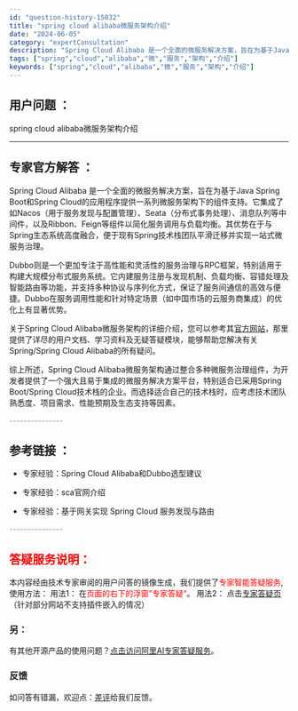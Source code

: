```yaml
---
id: "question-history-15032"
title: "spring cloud alibaba微服务架构介绍"
date: "2024-06-05"
category: "expertConsultation"
description: "Spring Cloud Alibaba 是一个全面的微服务解决方案，旨在为基于Java Spring Boot和Spring Cloud的应用程序提供一系列微服务架构下的组件支持。它集成了如Nacos（用于服务发现与配置管理）、Seata（分布式事务处理）、消息队列等中间件，以及Ribbon、Fe"
tags: ["spring","cloud","alibaba","微","服务","架构","介绍"]
keywords: ["spring","cloud","alibaba","微","服务","架构","介绍"]
---
```


## 用户问题 ： 
 spring cloud alibaba微服务架构介绍  

---------------
## 专家官方解答 ：

Spring Cloud Alibaba 是一个全面的微服务解决方案，旨在为基于Java Spring Boot和Spring Cloud的应用程序提供一系列微服务架构下的组件支持。它集成了如Nacos（用于服务发现与配置管理）、Seata（分布式事务处理）、消息队列等中间件，以及Ribbon、Feign等组件以简化服务调用与负载均衡。其优势在于与Spring生态系统高度融合，便于现有Spring技术栈团队平滑迁移并实现一站式微服务治理。

Dubbo则是一个更加专注于高性能和灵活性的服务治理与RPC框架，特别适用于构建大规模分布式服务系统。它内建服务注册与发现机制、负载均衡、容错处理及智能路由等功能，并支持多种协议与序列化方式，保证了服务间通信的高效与便捷。Dubbo在服务调用性能和针对特定场景（如中国市场的云服务商集成）的优化上有显著优势。

关于Spring Cloud Alibaba微服务架构的详细介绍，您可以参考其[官方网站](https://sca.aliyun.com)，那里提供了详尽的用户文档、学习资料及无疑答疑模块，能够帮助您解决有关Spring/Spring Cloud Alibaba的所有疑问。

综上所述，Spring Cloud Alibaba微服务架构通过整合多种微服务治理组件，为开发者提供了一个强大且易于集成的微服务解决方案平台，特别适合已采用Spring Boot/Spring Cloud技术栈的企业。而选择适合自己的技术栈时，应考虑技术团队熟悉度、项目需求、性能预期及生态支持等因素。


<font color="#949494">---------------</font> 


## 参考链接 ：

* 专家经验：Spring Cloud Alibaba和Dubbo选型建议 
 
 * 专家经验：sca官网介绍 
 
 * 专家经验：基于网关实现 Spring Cloud 服务发现与路由 


 <font color="#949494">---------------</font> 
 


## <font color="#FF0000">答疑服务说明：</font> 

本内容经由技术专家审阅的用户问答的镜像生成，我们提供了<font color="#FF0000">专家智能答疑服务</font>,使用方法：
用法1： 在<font color="#FF0000">页面的右下的浮窗”专家答疑“</font>。
用法2： 点击[专家答疑页](https://answer.opensource.alibaba.com/docs/intro)（针对部分网站不支持插件嵌入的情况）
### 另：


有其他开源产品的使用问题？[点击访问阿里AI专家答疑服务](https://answer.opensource.alibaba.com/docs/intro)。
### 反馈
如问答有错漏，欢迎点：[差评](https://ai.nacos.io/user/feedbackByEnhancerGradePOJOID?enhancerGradePOJOId=15098)给我们反馈。
